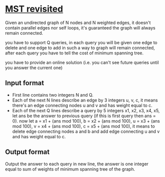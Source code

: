 # [MST revisited][link]

Given an undirected graph of N nodes and N weighted edges, it doesn't contain parallel edges nor self loops, it's guaranteed the graph will always remain connected.

you have to support Q queries, in each query you will be given one edge to delete and one edge to add in such a way to graph will remain connected, after each query you have to tell the cost of minimum spanning tree.

you have to provide an online solution (i.e. you can't see future queries until you answer the current one)

## Input format

- First line contains two integers N and Q.
- Each of the next N lines describe an edge by 3 integers u, v, c, it means there's an edge connecting nodes u and v and has weight equal to c.
- Each of the next Q lines describe a query by 5 integers x1, x2, x3, x4, x5, let ans be the answer to previous query (if this is first query then ans = 0). now let a = x1 + (ans mod 100), b = x2 + (ans mod 100), u = x3 + (ans mod 100), v = x4 + (ans mod 100), c = x5 + (ans mod 100), it means to delete edge connecting nodes a and b and add edge connecting u and v and has weight equal to c.

## Output format

Output the answer to each query in new line, the answer is one integer equal to sum of weights of minimum spanning tree of the graph.

[link]: https://www.hackerearth.com/practice/data-structures/trees/binary-search-tree/practice-problems/algorithm/mst-revisited-3f9d614c/
